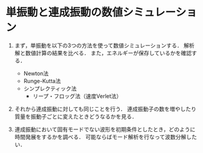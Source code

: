 # 単振動と連成振動の数値シミュレーション

1. まず，単振動を以下の3つの方法を使って数値シミュレーションする．
   解析解と数値計算の結果を比べる．
   また，エネルギーが保存しているかを確認する．
   + Newton法
   + Runge-Kutta法
   + シンプレクティック法
      - リープ・フロッグ法（速度Verlet法）

2. それから連成振動に対しても同じことを行う．
   連成振動子の数を増やしたり質量を振動子ごとに変えたときどうなるかを見る．

3. 連成振動において固有モードでない波形を初期条件としたとき，どのように時間発展をするかを調べる．
   可能ならばモード解析を行なって波数分解したい．

